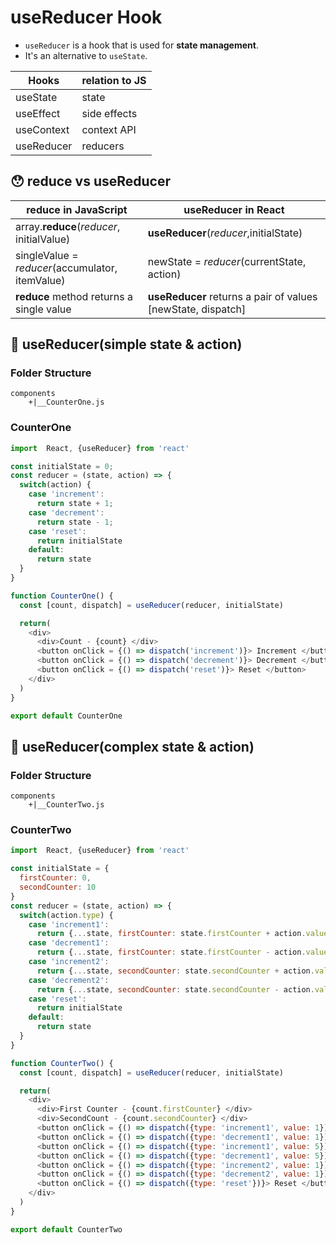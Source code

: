 #   useReducer Hook

-   `useReducer` is a hook that is used for **state management**.
-   It's an alternative to `useState`.

|Hooks|relation to JS|
|---|---|
|useState|state|
|useEffect|side effects|
|useContext|context API|
|useReducer|reducers|

##  😯  reduce vs useReducer

|reduce in JavaScript|useReducer in React|
|---|---|
|array.**reduce**(*reducer*, initialValue)|**useReducer**(*reducer*,initialState)|
|singleValue = *reducer*(accumulator, itemValue)|newState = *reducer*(currentState, action)|
|**reduce** method returns a single value|**useReducer** returns a pair of values [newState, dispatch]|

##  🎯  useReducer(simple state & action)

### Folder Structure
```
components
    +|__CounterOne.js
```

### CounterOne
```js
import  React, {useReducer} from 'react'

const initialState = 0;
const reducer = (state, action) => {
  switch(action) {
    case 'increment':
      return state + 1;
    case 'decrement':
      return state - 1;
    case 'reset':
      return initialState
    default:
      return state
  }
}

function CounterOne() {
  const [count, dispatch] = useReducer(reducer, initialState)

  return(
    <div>
      <div>Count - {count} </div>
      <button onClick = {() => dispatch('increment')}> Increment </button>
      <button onClick = {() => dispatch('decrement')}> Decrement </button>
      <button onClick = {() => dispatch('reset')}> Reset </button>
    </div>
  )
}

export default CounterOne
```

##  🎯  useReducer(complex state & action)

### Folder Structure
```
components
    +|__CounterTwo.js
```

### CounterTwo
```js
import  React, {useReducer} from 'react'

const initialState = {
  firstCounter: 0,
  secondCounter: 10
}
const reducer = (state, action) => {
  switch(action.type) {
    case 'increment1':
      return {...state, firstCounter: state.firstCounter + action.value};
    case 'decrement1':
      return {...state, firstCounter: state.firstCounter - action.value};
    case 'increment2':
      return {...state, secondCounter: state.secondCounter + action.value};
    case 'decrement2':
      return {...state, secondCounter: state.secondCounter - action.value};
    case 'reset':
      return initialState
    default:
      return state
  }
}

function CounterTwo() {
  const [count, dispatch] = useReducer(reducer, initialState)

  return(
    <div>
      <div>First Counter - {count.firstCounter} </div>
      <div>SecondCount - {count.secondCounter} </div>
      <button onClick = {() => dispatch({type: 'increment1', value: 1})}> Increment Counter One </button>
      <button onClick = {() => dispatch({type: 'decrement1', value: 1})}> Decrement Counter One </button>
      <button onClick = {() => dispatch({type: 'increment1', value: 5})}> Increment Counter One by 5 </button>
      <button onClick = {() => dispatch({type: 'decrement1', value: 5})}> Decrement Counter One by 5</button>
      <button onClick = {() => dispatch({type: 'increment2', value: 1})}> Increment Counter Two </button>
      <button onClick = {() => dispatch({type: 'decrement2', value: 1})}> Decrement Counter Two </button>
      <button onClick = {() => dispatch({type: 'reset'})}> Reset </button>
    </div>
  )
}

export default CounterTwo
```